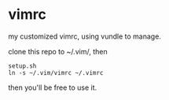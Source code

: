 # vimrc
my customized vimrc, using vundle to manage.

clone this repo to ~/.vim/, then 

```shell
setup.sh
ln -s ~/.vim/vimrc ~/.vimrc
```

then you'll be free to use it.
